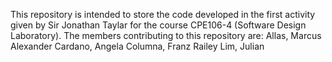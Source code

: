This repository is intended to store the code developed in the first activity given by Sir Jonathan Taylar for the course CPE106-4 (Software Design Laboratory). 
The members contributing to this repository are:
  Allas, Marcus Alexander
  Cardano, Angela
  Columna, Franz Railey
  Lim, Julian
